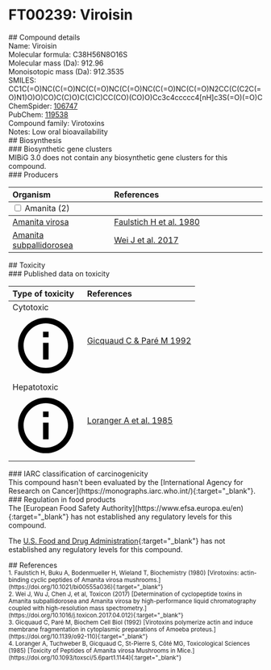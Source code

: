 
# FT00239: Viroisin
<div class="molecule_image" style="float:left">
<img data-smiles= CC1NC(=O)C2C(O)C(O)CN2C(=O)C(CO)NC(=O)C(C(C)O)NC(=O)C(C(C)C)NC(=O)C(CC(O)(CO)CO)NC(=O)C(CC2=C(S(C)(=O)=O)NC3=CC=CC=C23)NC1=O data-smiles-options="{ 'width': 350, 'height': 350 }" />
</div>
## Compound details
<div style="overflow:hidden">
Name: Viroisin<br>
Molecular formula: C38H56N8O16S<br>
Molecular mass (Da): 912.96<br>
Monoisotopic mass (Da): 912.3535<br>
<div class="break_all">
SMILES: CC1C(=O)NC(C(=O)NC(C(=O)NC(C(=O)NC(C(=O)NC(C(=O)N2CC(C(C2C(=O)N1)O)O)CO)C(C)O)C(C)C)CC(CO)(CO)O)Cc3c4ccccc4[nH]c3S(=O)(=O)C<br>
</div>
        ChemSpider: <a href=https://www.chemspider.com/Chemical-Structure.106747.html target="_blank">106747</a><br>
        PubChem: <a href=https://pubchem.ncbi.nlm.nih.gov/compound/119538 target="_blank">119538</a><br>
    Compound family: Virotoxins<br>
Notes: Low oral bioavailability<br>
</div>

<div markdown="block" class="section">
## Biosynthesis
<div markdown="block" class="subsection">
### Biosynthetic gene clusters
<div markdown="block" class="indented_block">
MIBiG 3.0 does not contain any biosynthetic gene clusters for this compound.
</div>
</div>

<div markdown="block" class="subsection">
### Producers
<table>
<thead>
<tr>
<th style="text-align: left;" role="columnheader" width="40%" data-sort-default>Organism</th>
<th style="text-align: left;" role="columnheader" width="60%">References</th>
</tr>
</thead>
        <tbody class="header">
        <tr>
        <td style="text-align: left;" colspan="2">
        <input type="checkbox" data-toggle="toggle" id=Amanita>
        <label for=Amanita>Amanita (2)</label>
        </td>
        </tr>
        </tbody>
        <tbody class="hide">
                <tr>
                <td style="text-align: left;"><a href="https://www.ncbi.nlm.nih.gov/Taxonomy/Browser/wwwtax.cgi?mode=Info&id=78357" target="_blank">Amanita virosa</a></td>
                <td style="text-align: left;"><a href="#REF00430">Faulstich H et al. 1980</a></td>
                </tr>
                <tr>
                <td style="text-align: left;"><a href="https://www.ncbi.nlm.nih.gov/Taxonomy/Browser/wwwtax.cgi?mode=Info&id=1660029" target="_blank">Amanita subpallidorosea</a></td>
                <td style="text-align: left;"><a href="#REF00434">Wei J et al. 2017</a></td>
                </tr>
        </tbody>
</table>
</div>
</div>

<div markdown="block" class="section">
## Toxicity
<div markdown="block" class="subsection">
### Published data on toxicity
<table>
<thead>
<tr>
<th style="text-align: left;" role="columnheader" width="40%" data-sort-default>Type of toxicity</th>
<th style="text-align: left;" role="columnheader" width="60%">References</th>
</tr>
</thead>
<tbody>
<tr>
<td style="text-align: left;">Cytotoxic <span class="twemoji" title="Toxic to cells"><svg xmlns="http://www.w3.org/2000/svg" viewBox="0 0 24 24"><path d="M11 9h2V7h-2m1 13c-4.41 0-8-3.59-8-8s3.59-8 8-8 8 3.59 8 8-3.59 8-8 8m0-18A10 10 0 0 0 2 12a10 10 0 0 0 10 10 10 10 0 0 0 10-10A10 10 0 0 0 12 2m-1 15h2v-6h-2v6Z"></path></svg></span></td>
<td style="text-align: left;"><a href="#REF00424">Gicquaud C &amp; Paré M 1992</a></td>
</tr>
<tr>
<td style="text-align: left;">Hepatotoxic <span class="twemoji" title="Toxic to the liver"><svg xmlns="http://www.w3.org/2000/svg" viewBox="0 0 24 24"><path d="M11 9h2V7h-2m1 13c-4.41 0-8-3.59-8-8s3.59-8 8-8 8 3.59 8 8-3.59 8-8 8m0-18A10 10 0 0 0 2 12a10 10 0 0 0 10 10 10 10 0 0 0 10-10A10 10 0 0 0 12 2m-1 15h2v-6h-2v6Z"></path></svg></span></td>
<td style="text-align: left;"><a href="#REF00425">Loranger A et al. 1985</a></td>
</tr>
</tbody>
</table>
</div>

<div markdown="block" class="subsection">
### IARC classification of carcinogenicity
<div markdown="block" class="indented_block">
This compound hasn't been evaluated by the [International Agency for Research on Cancer](https://monographs.iarc.who.int/){:target="_blank"}.<br>
</div>
</div>

<div markdown="block" class="subsection">
### Regulation in food products
<div markdown="block" class="indented_block">
The [European Food Safety Authority](https://www.efsa.europa.eu/en){:target="_blank"} has not established any regulatory levels for this compound. <br>

The [U.S. Food and Drug Administration](https://www.fda.gov/){:target="_blank"} has not established any regulatory levels for this compound. <br>

</div>
</div>

</div>

<div markdown="block" class="section">
## References
<div markdown="block" style="font-size: smaller;">
<span id=REF00430>
1. Faulstich H, Buku A, Bodenmueller H, Wieland T, Biochemistry (1980) [Virotoxins: actin-binding cyclic peptides of Amanita virosa mushrooms.](https://doi.org/10.1021/bi00555a036){:target="_blank"}<br>
</span>

<span id=REF00434>
2. Wei J, Wu J, Chen J, et al, Toxicon (2017) [Determination of cyclopeptide toxins in Amanita subpallidorosea and Amanita virosa by high-performance liquid chromatography coupled with high-resolution mass spectrometry.](https://doi.org/10.1016/j.toxicon.2017.04.012){:target="_blank"}<br>
</span>

<span id=REF00424>
3. Gicquaud C, Paré M, Biochem Cell Biol (1992) [Virotoxins polymerize actin and induce membrane fragmentation in cytoplasmic preparations of Amoeba proteus.](https://doi.org/10.1139/o92-110){:target="_blank"}<br>
</span>

<span id=REF00425>
4. Loranger A, Tuchweber B, Gicquaud C, St-Pierre S, Côté MG, Toxicological Sciences (1985) [Toxicity of Peptides of Amanita virosa Mushrooms in Mice.](https://doi.org/10.1093/toxsci/5.6part1.1144){:target="_blank"}<br>
</span>

</div>
</div>

<script type="text/javascript" src="https://unpkg.com/smiles-drawer@2.0.1/dist/smiles-drawer.min.js"></script>
<script>
    SmiDrawer.apply();
</script>
